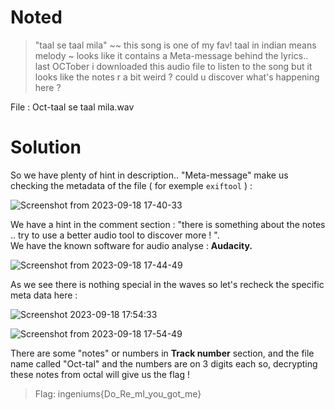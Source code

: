 # Noted

> "taal se taal mila" ~~ this song is one of my fav! taal in indian means melody ~ looks like it contains a Meta-message behind the lyrics.. <br>
last OCTober i downloaded this audio file to listen to the song but it looks like the notes r a bit weird ?
could u discover what's happening here ?

File : Oct-taal se taal mila.wav

# Solution 

So we have plenty of hint in description..
"Meta-message" make us checking the metadata of the file ( for exemple `exiftool` ) :

![Screenshot from 2023-09-18 17-40-33](https://github.com/shadow1004/Ingeniums-Internal-CTF-2023-writeups/assets/68519098/7dec736b-2f56-4c8f-931d-51cd771a9a11)

We have a hint in the comment section : "there is something about the notes .. try to use a better audio tool to discover more !
". <br>
We have the known software for audio analyse : **Audacity.**

![Screenshot from 2023-09-18 17-44-49](https://github.com/shadow1004/Ingeniums-Internal-CTF-2023-writeups/assets/68519098/8af531e6-816e-47dd-9cf7-3dd936d874cf)


As we see there is nothing special in the waves so let's recheck the specific meta data here : 

![Screenshot 2023-09-18 17:54:33](https://github.com/shadow1004/Ingeniums-Internal-CTF-2023-writeups/assets/68519098/dad553a4-c35c-4013-94b0-e043e0df3fe0)

![Screenshot from 2023-09-18 17-54-49](https://github.com/shadow1004/Ingeniums-Internal-CTF-2023-writeups/assets/68519098/35568904-30b4-4782-a859-9b0f3ec37e43)

There are some "notes" or numbers in **Track number** section,
and the file name called "Oct-tal" and the numbers are on 3 digits each so,
decrypting these notes from octal will give us the flag ! 

>Flag: ingeniums{Do_Re_mI_you_got_me}


